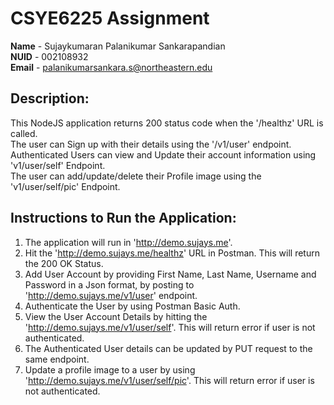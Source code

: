 # CSYE6225 Assignment 

**Name**  - Sujaykumaran Palanikumar Sankarapandian<br/>
**NUID**  - 002108932<br/>
**Email** - palanikumarsankara.s@northeastern.edu   

## Description:

This NodeJS application returns 200 status code when the '/healthz' URL is called. <br/>
The user can Sign up with their details using the '/v1/user' endpoint. <br/>
Authenticated Users can view and Update their account information using 'v1/user/self' Endpoint. <br/>
The user can add/update/delete their Profile image using the 'v1/user/self/pic' Endpoint. 

## Instructions to Run the Application:

1. The application will run in 'http://demo.sujays.me'.
2. Hit the 'http://demo.sujays.me/healthz' URL in Postman. This will return the 200 OK Status.
3. Add User Account by providing First Name, Last Name, Username and Password in a Json format, by posting to 'http://demo.sujays.me/v1/user' endpoint.
4. Authenticate the User by using Postman Basic Auth.
5. View the User Account Details by hitting the 'http://demo.sujays.me/v1/user/self'. This will return error if user is not authenticated.
6.  The Authenticated User details can be updated by PUT request to the same endpoint.
7.  Update a profile image to a user by using 'http://demo.sujays.me/v1/user/self/pic'. This will return error if user is not authenticated. 
